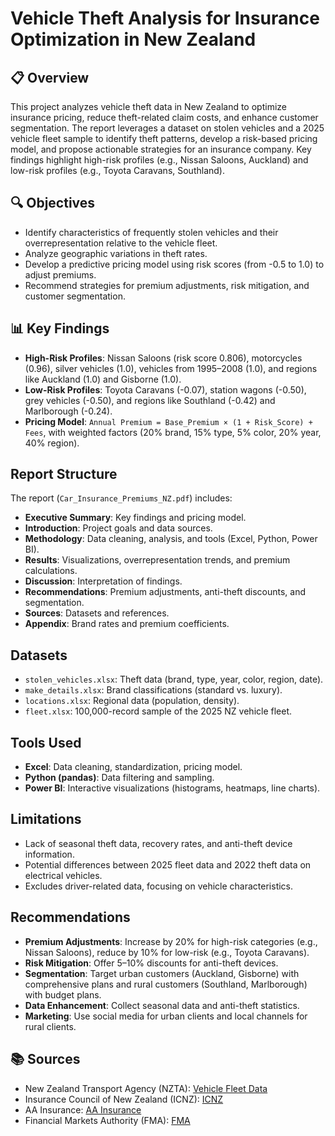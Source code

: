 # Vehicle Theft Analysis for Insurance Optimization in New Zealand

## 📋 Overview

This project analyzes vehicle theft data in New Zealand to optimize insurance pricing, reduce theft-related claim costs, and enhance customer segmentation. The report leverages a dataset on stolen vehicles and a 2025 vehicle fleet sample to identify theft patterns, develop a risk-based pricing model, and propose actionable strategies for an insurance company. Key findings highlight high-risk profiles (e.g., Nissan Saloons, Auckland) and low-risk profiles (e.g., Toyota Caravans, Southland).

## 🔍 Objectives

- Identify characteristics of frequently stolen vehicles and their overrepresentation relative to the vehicle fleet.
- Analyze geographic variations in theft rates.
- Develop a predictive pricing model using risk scores (from -0.5 to 1.0) to adjust premiums.
- Recommend strategies for premium adjustments, risk mitigation, and customer segmentation.

## 📊 Key Findings

- **High-Risk Profiles**: Nissan Saloons (risk score 0.806), motorcycles (0.96), silver vehicles (1.0), vehicles from 1995–2008 (1.0), and regions like Auckland (1.0) and Gisborne (1.0).
- **Low-Risk Profiles**: Toyota Caravans (-0.07), station wagons (-0.50), grey vehicles (-0.50), and regions like Southland (-0.42) and Marlborough (-0.24).
- **Pricing Model**: `Annual Premium = Base_Premium × (1 + Risk_Score) + Fees`, with weighted factors (20% brand, 15% type, 5% color, 20% year, 40% region).

## Report Structure

The report (`Car_Insurance_Premiums_NZ.pdf`) includes:

- **Executive Summary**: Key findings and pricing model.
- **Introduction**: Project goals and data sources.
- **Methodology**: Data cleaning, analysis, and tools (Excel, Python, Power BI).
- **Results**: Visualizations, overrepresentation trends, and premium calculations.
- **Discussion**: Interpretation of findings.
- **Recommendations**: Premium adjustments, anti-theft discounts, and segmentation.
- **Sources**: Datasets and references.
- **Appendix**: Brand rates and premium coefficients.

## Datasets

- `stolen_vehicles.xlsx`: Theft data (brand, type, year, color, region, date).
- `make_details.xlsx`: Brand classifications (standard vs. luxury).
- `locations.xlsx`: Regional data (population, density).
- `fleet.xlsx`: 100,000-record sample of the 2025 NZ vehicle fleet.

## Tools Used

- **Excel**: Data cleaning, standardization, pricing model.
- **Python (pandas)**: Data filtering and sampling.
- **Power BI**: Interactive visualizations (histograms, heatmaps, line charts).

## Limitations

- Lack of seasonal theft data, recovery rates, and anti-theft device information.
- Potential differences between 2025 fleet data and 2022 theft data on electrical vehicles.
- Excludes driver-related data, focusing on vehicle characteristics.

## Recommendations

- **Premium Adjustments**: Increase by 20% for high-risk categories (e.g., Nissan Saloons), reduce by 10% for low-risk (e.g., Toyota Caravans).
- **Risk Mitigation**: Offer 5–10% discounts for anti-theft devices.
- **Segmentation**: Target urban customers (Auckland, Gisborne) with comprehensive plans and rural customers (Southland, Marlborough) with budget plans.
- **Data Enhancement**: Collect seasonal data and anti-theft statistics.
- **Marketing**: Use social media for urban clients and local channels for rural clients.

## 📚 Sources

- New Zealand Transport Agency (NZTA): [Vehicle Fleet Data](https://www.nzta.govt.nz/resources/new-zealand-motor-vehicle-register-statistics/)
- Insurance Council of New Zealand (ICNZ): [ICNZ](https://www.icnz.org.nz/)
- AA Insurance: [AA Insurance](https://www.aainsurance.co.nz/)
- Financial Markets Authority (FMA): [FMA](https://www.fma.govt.nz/)
